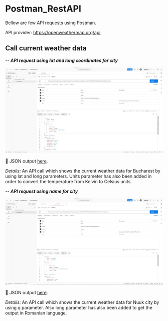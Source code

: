 # Postman_RestAPI 

Bellow are few API requests using Postman.

API provider: https://openweathermap.org/api

## Call current weather data


-- __*API request using lat and long coordinates for city*__

![API call using lat and long coords.](https://raw.githubusercontent.com/AbelPetrova/Postman_RestAPI/main/Screenshots/Call%20current%20weather%20data.jpg)

:page_with_curl: JSON output [here](JsonOutputs/APIcallUsingLong&Lat.json).

_Details:_ An API call which shows the current weather data for Bucharest by using lat and long parameters. Units parameter has also been added in order to convert the temperature from Kelvin to Celsius units.



-- __*API request using name for city*__

![API call using name for city](https://raw.githubusercontent.com/AbelPetrova/Postman_RestAPI/main/Screenshots/CallUsingCityName.jpg)

:page_with_curl: JSON output [here](JsonOutputs/APIcallUsingCityName.json).

_Details:_ An API call which shows the current weather data for Nuuk city by using q parameter. Also long parameter has also been added to get the output in Romanian language. 

 






